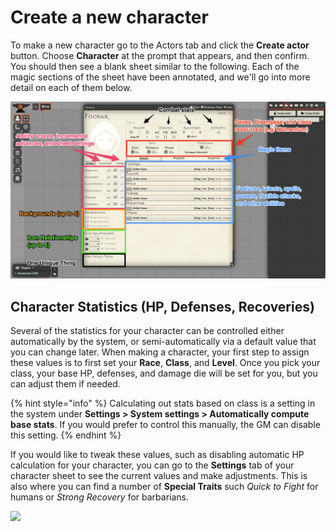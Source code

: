 # Create a new character

To make a new character go to the Actors tab and click the **Create actor** button. Choose **Character** at the prompt that appears, and then confirm. You should then see a blank sheet similar to the following. Each of the magic sections of the sheet have been annotated, and we'll go into more detail on each of them below.

![](../../.gitbook/assets/image%20%284%29.png)

## Character Statistics \(HP, Defenses, Recoveries\)

Several of the statistics for your character can be controlled either automatically by the system, or semi-automatically via a default value that you can change later. When making a character, your first step to assign these values is to first set your **Race**, **Class**, and **Level**. Once you pick your class, your base HP, defenses, and damage die will be set for you, but you can adjust them if needed.

{% hint style="info" %}
Calculating out stats based on class is a setting in the system under **Settings &gt; System settings &gt; Automatically compute base stats**. If you would prefer to control this manually, the GM can disable this setting.
{% endhint %}

If you would like to tweak these values, such as disabling automatic HP calculation for your character, you can go to the **Settings** tab of your character sheet to see the current values and make adjustments. This is also where you can find a number of **Special Traits** such _Quick to Fight_ for humans or _Strong Recovery_ for barbarians.

![](../../.gitbook/assets/image%20%285%29.png)

